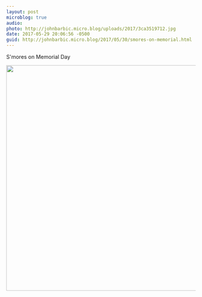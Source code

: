 ```yaml
---
layout: post
microblog: true
audio: 
photo: http://johnbarbic.micro.blog/uploads/2017/3ca3519712.jpg
date: 2017-05-29 20:06:56 -0500
guid: http://johnbarbic.micro.blog/2017/05/30/smores-on-memorial.html
---
```

S'mores on Memorial Day

<img src="http://johnbarbic.micro.blog/uploads/2017/3ca3519712.jpg" width="600" height="600" style="height: auto" />
